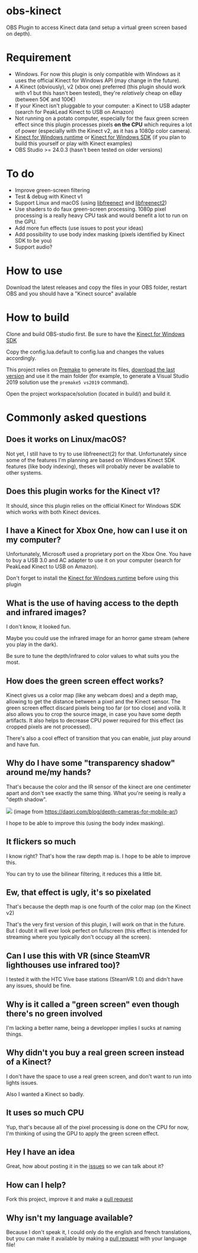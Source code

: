 # obs-kinect

OBS Plugin to access Kinect data (and setup a virtual green screen based on depth).

# Requirement

- Windows. For now this plugin is only compatible with Windows as it uses the official Kinect for Windows API (may change in the future).
- A Kinect (obviously), v2 (xbox one) preferred (this plugin should work with v1 but this hasn't been tested), they're *relatively* cheap on eBay (between 50€ and 100€)
- If your Kinect isn't pluggable to your computer: a Kinect to USB adapter (search for PeakLead Kinect to USB on Amazon)
- Not running on a potato computer, especially for the faux green screen effect since this plugin processes pixels **on the CPU** which requires a lot of power (especially with the Kinect v2, as it has a 1080p color camera).
- [Kinect for Windows runtime](https://www.microsoft.com/en-us/download/details.aspx?id=44559) or [Kinect for Windows SDK](https://www.microsoft.com/en-us/download/details.aspx?id=44561) (if you plan to build this yourself or play with Kinect examples)
- OBS Studio >= 24.0.3 (hasn't been tested on older versions)

# To do

- Improve green-screen filtering
- Test & debug with Kinect v1
- Support Linux and macOS (using [libfreenect](https://github.com/OpenKinect/libfreenect) and [libfreenect2](https://github.com/OpenKinect/libfreenect2))
- Use shaders to do faux green-screen processing. 1080p pixel processing is a really heavy CPU task and would benefit a lot to run on the GPU.
- Add more fun effects (use issues to post your ideas)
- Add possibility to use body index masking (pixels identified by Kinect SDK to be you)
- Support audio?

# How to use

Download the latest releases and copy the files in your OBS folder, restart OBS and you should have a "Kinect source" available

# How to build

Clone and build OBS-studio first.
Be sure to have the [Kinect for Windows SDK](https://www.microsoft.com/en-us/download/details.aspx?id=44561)

Copy the config.lua.default to config.lua and changes the values accordingly.

This project relies on [Premake](https://github.com/premake/premake-core) to generate its files, [download the last version](https://github.com/premake/premake-core/releases) and use it the main folder (for example, to generate a Visual Studio 2019 solution use the `premake5 vs2019` command).

Open the project workspace/solution (located in build/<actionfolder>) and build it.

# Commonly asked questions

## Does it works on Linux/macOS?

Not yet, I still have to try to use libfreenect(2) for that.
Unfortunately since some of the features I'm planning are based on Windows Kinect SDK features (like body indexing), theses will probably never be available to other systems.

## Does this plugin works for the Kinect v1?

It should, since this plugin relies on the official Kinect for Windows SDK which works with both Kinect devices.

## I have a Kinect for Xbox One, how can I use it on my computer?

Unfortunately, Microsoft used a proprietary port on the Xbox One. You have to buy a USB 3.0 and AC adapter to use it on your computer (search for PeakLead Kinect to USB on Amazon).

Don't forget to install the [Kinect for Windows runtime](https://www.microsoft.com/en-us/download/details.aspx?id=44559) before using this plugin

## What is the use of having access to the depth and infrared images?

I don't know, it looked fun.

Maybe you could use the infrared image for an horror game stream (where you play in the dark).

Be sure to tune the depth/infrared to color values to what suits you the most.

## How does the green screen effect works?

Kinect gives us a color map (like any webcam does) and a depth map, allowing to get the distance between a pixel and the Kinect sensor.
The green screen effect discard pixels being too far (or too close) and voilà.
It also allows you to crop the source image, in case you have some depth artifacts. It also helps to decrease CPU power required for this effect (as cropped pixels are not processed).

There's also a cool effect of transition that you can enable, just play around and have fun.

## Why do I have some "transparency shadow" around me/my hands?

That's because the color and the IR sensor of the kinect are one centimeter apart and don't see exactly the same thing. What you're seeing is really a "depth shadow".

![](https://images.ctfassets.net/rf6r9wh4bnrh/1iq47o4qO2cUioS6eksIYa/55d9375728c295b944bbeae2998f22c5/Single-OcclusionShadows-v2.png)
(image from https://daqri.com/blog/depth-cameras-for-mobile-ar/)

I hope to be able to improve this (using the body index masking).

## It flickers so much

I know right? That's how the raw depth map is. I hope to be able to improve this.

You can try to use the bilinear filtering, it reduces this a little bit.

## Ew, that effect is ugly, it's so pixelated

That's because the depth map is one fourth of the color map (on the Kinect v2)

That's the very first version of this plugin, I will work on that in the future. But I doubt it will ever look perfect on fullscreen (this effect is intended for streaming where you typically don't occupy all the screen).

## Can I use this with VR (since SteamVR lighthouses use infrared too)?

I tested it with the HTC Vive base stations (SteamVR 1.0) and didn't have any issues, should be fine.

## Why is it called a "green screen" even though there's no green involved

I'm lacking a better name, being a developper implies I sucks at naming things.

## Why didn't you buy a real green screen instead of a Kinect?

I don't have the space to use a real green screen, and don't want to run into lights issues.

Also I wanted a Kinect so badly.

## It uses so much CPU

Yup, that's because all of the pixel processing is done on the CPU for now, I'm thinking of using the GPU to apply the green screen effect.

## Hey I have an idea

Great, how about posting it in the [issues](https://github.com/SirLynix/obs-kinect/issues) so we can talk about it?

## How can I help?

Fork this project, improve it and make a [pull request](https://github.com/SirLynix/obs-kinect/pulls)

## Why isn't my language available?

Because I don't speak it, I could only do the english and french translations, but you can make it available by making a [pull request](https://github.com/SirLynix/obs-kinect/pulls) with your language file!

